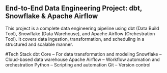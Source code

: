 ## End-to-End Data Engineering Project: dbt, Snowflake & Apache Airflow
This project is a complete data engineering pipeline using dbt (Data Build Tool), Snowflake (Data Warehouse), and Apache Airflow (Orchestration Tool). It covers data ingestion, transformation, and scheduling in a structured and scalable manner.

#Tech Stack
dbt Core – For data transformation and modeling
Snowflake – Cloud-based data warehouse
Apache Airflow – Workflow automation and orchestration
Python – Scripting and automation
Git – Version control


